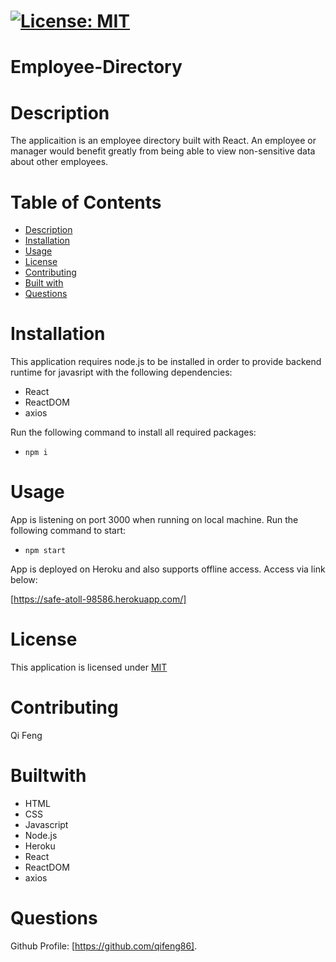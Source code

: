 # [![License: MIT](https://img.shields.io/badge/License-MIT-yellow.svg)](https://opensource.org/licenses/MIT)

# Employee-Directory

# Description

The applicaition is an employee directory built with React. An employee or manager would benefit greatly from being able to view non-sensitive data about other employees.

# Table of Contents
* [Description](#description)
* [Installation](#installation)
* [Usage](#usage)
* [License](#license)
* [Contributing](#contribute)
* [Built with](#Builtwith)
* [Questions](#questions)

# Installation

This application requires node.js to be installed in order to provide backend runtime for javasript with the following dependencies:

- React
- ReactDOM
- axios

Run the following command to install all required packages:

- `npm i`

# Usage

App is listening on port 3000 when running on local machine. Run the following command to start:

- `npm start`

App is deployed on Heroku and also supports offline access. Access via link below:

[https://safe-atoll-98586.herokuapp.com/]

# License

This application is licensed under [MIT](https://github.com/qifeng86/Employee-Directory/blob/main/LICENSE)

# Contributing

Qi Feng

# Builtwith
- HTML
- CSS
- Javascript
- Node.js
- Heroku
- React
- ReactDOM
- axios

  
# Questions

Github Profile: [https://github.com/qifeng86].